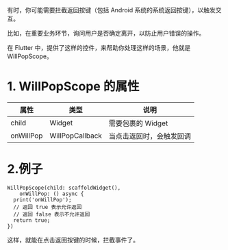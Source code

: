 有时，你可能需要拦截返回按键（包括 Android 系统的系统返回按键），以触发交互。  

比如，在重要业务环节，询问用户是否确定离开，以防止用户错误的操作。  

在 Flutter 中，提供了这样的控件，来帮助你处理这样的场景，他就是 WillPopScope。  

# 1. WillPopScope 的属性

|属性|类型|说明|
|---|---|---|
|child|Widget|需要包裹的 Widget|
|onWillPop|WillPopCallback|当点击返回时，会触发回调|

# 2.例子

```
WillPopScope(child: scaffoldWidget(),
    onWillPop: () async {
  print('onWillPop');
  // 返回 true 表示允许返回
  // 返回 false 表示不允许返回
  return true;
})
```

这样，就能在点击返回按键的时候，拦截事件了。

